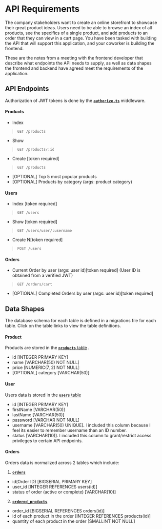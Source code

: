 # API Requirements
The company stakeholders want to create an online storefront to showcase their great product ideas. Users need to be able to browse an index of all products, see the specifics of a single product, and add products to an order that they can view in a cart page. You have been tasked with building the API that will support this application, and your coworker is building the frontend.

These are the notes from a meeting with the frontend developer that describe what endpoints the API needs to supply, as well as data shapes the frontend and backend have agreed meet the requirements of the application. 

## API Endpoints
Authorization of JWT tokens is done by the [**`authorize.ts`**](./src/handlers/users/utils/authorize.ts) middleware.
#### Products
- Index
> `GET /products` 
- Show
> `GET /products/:id`
- Create [token required]
> `GET /products`
- [OPTIONAL] Top 5 most popular products 
- [OPTIONAL] Products by category (args: product category)

#### Users
- Index [token required]
> `GET /users`
- Show [token required]
> `GET /users/user/:username`
- Create N[token required]
> `POST /users`

#### Orders
- Current Order by user (args: user id)[token required] (User ID is obtained from a verified JWT)
> `GET /orders/cart`
- [OPTIONAL] Completed Orders by user (args: user id)[token required]

## Data Shapes
The database schema for each table is defined in a migrations file for each table. Click on the table links to view the table definitions.
#### Product
Products are stored in the [**`products`** table](./migrations/sqls/20230110210717-products-table-up.sql) . 
- id [INTEGER PRIMARY KEY]
- name [VARCHAR(50) NOT NULL]
- price [NUMERIC(7, 2) NOT NULL]
- [OPTIONAL] category [VARCHAR(50)]

#### User
Users data is stored in the [**`users`** table](./migrations/sqls/20221228032925-users-table-up.sql)
- id [INTEGER PRIMARY KEY]
- firstName [VARCHAR(50)]
- lastName [VARCHAR(50)]
- password [VARCHAR NOT NULL]
- username [VARCHAR(50) UNIQUE]. I included this column because I feel its easier to remember username than an ID number.
- status [VARCHAR(10)]. I included this column to grant/restrict access privileges to certain API endpoints.

#### Orders
Orders data is normalized across 2 tables which include:
1. [**`orders`**](./migrations/sqls/20230110211105-orders-table-up.sql)
- id(Order ID) [BIGSERIAL PRIMARY KEY]
- user_id [INTEGER REFERENCES users(id)]
- status of order (active or complete) [VARCHAR(10)]
2. [**`ordered_products`**](./migrations/sqls/20230110211353-ordered-products-table-up.sql)
- order_id [BIGSERIAL REFERENCES orders(id)]
- id of each product in the order [INTEGER REFERENCES products(id)]
- quantity of each product in the order [SMALLINT NOT NULL]

